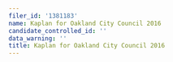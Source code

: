 ```yaml
---
filer_id: '1381183'
name: Kaplan for Oakland City Council 2016
candidate_controlled_id: ''
data_warning: ''
title: Kaplan for Oakland City Council 2016
---
```

